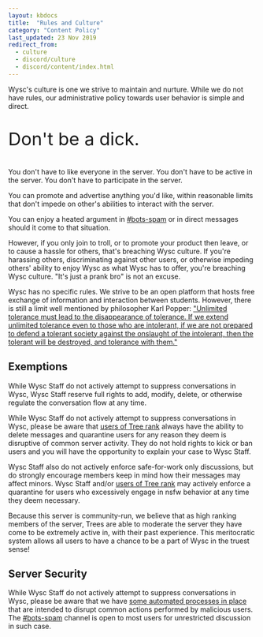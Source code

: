 ```yaml
---
layout: kbdocs
title:  "Rules and Culture"
category: "Content Policy"
last_updated: 23 Nov 2019
redirect_from:
  - culture
  - discord/culture
  - discord/content/index.html
---
```


Wysc's culture is one we strive to maintain and nurture. While we do not have rules, our administrative policy towards user behavior is simple and direct.

<p style="font-size:36px">Don't be a dick.</p>

You don't have to like everyone in the server. You don't have to be active in the server. You don't have to participate in the server.

You can promote and advertise anything you'd like, within reasonable limits that don't impede on other's abilities to interact with the server.

You can enjoy a heated argument in [#bots-spam](https://discordapp.com/channels/319372945929666571/477015747256778755/) or in direct messages should it come to that situation.

However, if you only join to troll, or to promote your product then leave, or to cause a hassle for others, that's breaching Wysc culture. If you're harassing others, discriminating against other users, or otherwise impeding others' ability to enjoy Wysc as what Wysc has to offer, you're breaching Wysc culture. "It's just a prank bro" is not an excuse.

Wysc has no specific rules. We strive to be an open platform that hosts free exchange of information and interaction between students. However, there is still a limit well mentioned by philosopher Karl Popper: ["Unlimited tolerance must lead to the disappearance of tolerance. If we extend unlimited tolerance even to those who are intolerant, if we are not prepared to defend a tolerant society against the onslaught of the intolerant, then the tolerant will be destroyed, and tolerance with them."](https://en.wikipedia.org/wiki/Paradox_of_tolerance)

## Exemptions

While Wysc Staff do not actively attempt to suppress conversations in Wysc, Wysc Staff reserve full rights to add, modify, delete, or otherwise regulate the conversation flow at any time.

While Wysc Staff do not actively attempt to suppress conversations in Wysc, please be aware that [users of Tree rank](server-ranks#tree) always have the ability to delete messages and quarantine users for any reason they deem is disruptive of common server activity. They do not hold rights to kick or ban users and you will have the opportunity to explain your case to Wysc Staff.

Wysc Staff also do not actively enforce safe-for-work only discussions, but do strongly encourage members keep in mind how their messages may affect minors. Wysc Staff and/or [users of Tree rank](server-ranks#tree) may actively enforce a quarantine for users who excessively engage in nsfw behavior at any time they deem necessary.

Because this server is community-run, we believe that as high ranking members of the server, Trees are able to moderate the server they have come to be extremely active in, with their past experience. This meritocratic system allows all users to have a chance to be a part of Wysc in the truest sense!

## Server Security

While Wysc Staff do not actively attempt to suppress conversations in Wysc, please be aware that we have [some automated processes in place](server-security) that are intended to disrupt common actions performed by malicious users. The [#bots-spam](https://discordapp.com/channels/319372945929666571/477015747256778755/) channel is open to most users for unrestricted discussion in such case.
